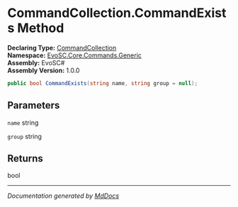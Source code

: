 ﻿<!--  
  <auto-generated>   
    The contents of this file were generated by a tool.  
    Changes to this file may be list if the file is regenerated  
  </auto-generated>   
-->

# CommandCollection.CommandExists Method

**Declaring Type:** [CommandCollection](../index.md)  
**Namespace:** [EvoSC.Core.Commands.Generic](../../index.md)  
**Assembly:** EvoSC\#  
**Assembly Version:** 1.0.0

```csharp
public bool CommandExists(string name, string group = null);
```

## Parameters

`name`  string

`group`  string

## Returns

bool

___

*Documentation generated by [MdDocs](https://github.com/ap0llo/mddocs)*

